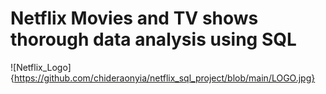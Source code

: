 # Netflix Movies and TV shows thorough data analysis using SQL

![Netflix_Logo]{https://github.com/chideraonyia/netflix_sql_project/blob/main/LOGO.jpg}
